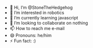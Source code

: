 - 👋 Hi, I’m @StoneTheHedgehog
- 👀 I’m interested in robotics
- 🌱 I’m currently learning javascript
- 💞️ I’m looking to collaborate on nothing
- 📫 How to reach me e-mail
- 😄 Pronouns: he/him
- ⚡ Fun fact: :)

<!---
StoneTheHedgehog/StoneTheHedgehog is a ✨ special ✨ repository because its `README.md` (this file) appears on your GitHub profile.
You can click the Preview link to take a look at your changes.
--->
